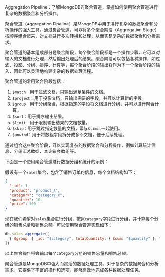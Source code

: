 Aggregation Pipeline：了解MongoDB的聚合管道，掌握如何使用聚合管道进行复杂的数据聚合和分析操作。

聚合管道（Aggregation Pipeline）是MongoDB中用于进行复杂的数据聚合和分析操作的强大工具。通过聚合管道，可以将多个聚合阶段（Aggregation Stage）按顺序组合起来，对文档进行多次转换和处理，从而实现复杂的数据聚合和分析需求。

聚合管道的基本组成部分是聚合阶段，每个聚合阶段都是一个操作步骤，它可以对输入的文档进行处理，然后输出处理后的结果。聚合阶段可以包括各种操作，如过滤、投影、分组、排序、计算等，每个聚合阶段的输出将作为下一个聚合阶段的输入，因此可以灵活地构建复杂的数据处理流程。

聚合管道的常用聚合阶段包括：

1. `$match`：用于过滤文档，只输出满足条件的文档。
2. `$project`：用于投影文档，只输出需要的字段，并可以计算新的字段。
3. `$group`：用于分组聚合，根据指定的字段将文档进行分组，并可以进行聚合计算。
4. `$sort`：用于排序输出结果。
5. `$limit`：用于限制输出结果的文档数量。
6. `$skip`：用于跳过指定数量的文档，常与`$limit`一起使用。
7. `$unwind`：用于将数组字段拆分成多个文档，便于后续处理。

通过组合这些聚合阶段，可以实现复杂的数据聚合和分析操作，例如计算统计信息、分组汇总数据、查询嵌套数组等。

下面是一个使用聚合管道进行数据分组和统计的示例：

假设有一个`sales`集合，包含了销售订单的信息，每个文档结构如下：

```json
{
  "_id": 1,
  "product": "product_A",
  "category": "category_X",
  "quantity": 10,
  "price": 100
}
```

现在我们希望对`sales`集合进行分组，按照`category`字段进行分组，并计算每个分组的销售总量和销售总额。可以使用聚合管道实现如下：

```javascript
db.sales.aggregate([
  { $group: { _id: "$category", totalQuantity: { $sum: "$quantity" }, totalPrice: { $sum: { $multiply: ["$quantity", "$price"] } } } }
])
```

以上聚合操作将会输出每个`category`分组的销售总量和销售总额。

聚合管道是MongoDB中强大而灵活的数据处理工具，对于复杂的数据聚合和分析需求，它提供了丰富的操作和选项，能够高效地完成各种数据处理任务。
